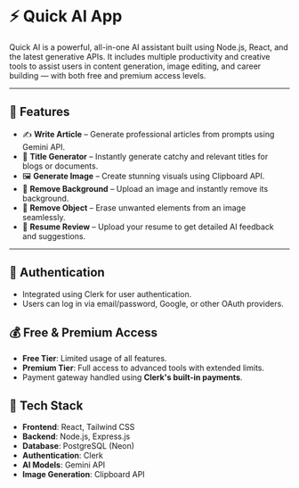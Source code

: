 # ⚡ Quick AI App

Quick AI is a powerful, all-in-one AI assistant built using Node.js, React, and the latest generative APIs. It includes multiple productivity and creative tools to assist users in content generation, image editing, and career building — with both free and premium access levels.

---

## 🚀 Features

- ✍️ **Write Article** – Generate professional articles from prompts using Gemini API.
- 🧠 **Title Generator** – Instantly generate catchy and relevant titles for blogs or documents.
- 🖼️ **Generate Image** – Create stunning visuals using Clipboard API.
- 🧽 **Remove Background** – Upload an image and instantly remove its background.
- 🧹 **Remove Object** – Erase unwanted elements from an image seamlessly.
- 📄 **Resume Review** – Upload your resume to get detailed AI feedback and suggestions.

---

## 🔐 Authentication

- Integrated using Clerk for user authentication.
- Users can log in via email/password, Google, or other OAuth providers.

## 💰 Free & Premium Access

- **Free Tier**: Limited usage of all features.
- **Premium Tier**: Full access to advanced tools with extended limits.
- Payment gateway handled using **Clerk's built-in payments**.


## 🧠 Tech Stack

- **Frontend**: React, Tailwind CSS
- **Backend**: Node.js, Express.js
- **Database**: PostgreSQL (Neon)
- **Authentication**: Clerk
- **AI Models**: Gemini API 
- **Image Generation**: Clipboard API 
